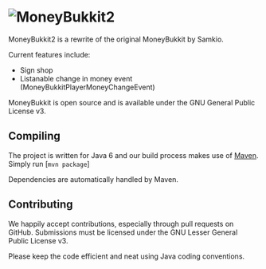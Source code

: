 ![MoneyBukkit2](http://i.imgur.com/9mfVcsC.png)
=========

MoneyBukkit2 is a rewrite of the original MoneyBukkit by Samkio.

Current features include:

* Sign shop
* Listanable change in money event (MoneyBukkitPlayerMoneyChangeEvent)


MoneyBukkit is open source and is available under the GNU General Public License v3.

Compiling
---------

The project is written for Java 6 and our build process makes use of [Maven](http://maven.apache.org). 
Simply run [`mvn package`]

Dependencies are automatically handled by Maven.

Contributing
------------

We happily accept contributions, especially through pull requests on GitHub. Submissions 
must be licensed under the GNU Lesser General Public License v3.

Please keep the code efficient and neat using Java coding conventions.
